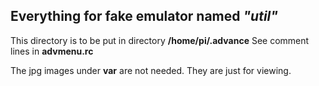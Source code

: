 ## Everything for fake emulator named ***"util"***

This directory is to be put in directory **/home/pi/.advance**
See comment lines in **advmenu.rc**

The jpg images under **var** are not needed. They are just for viewing.

